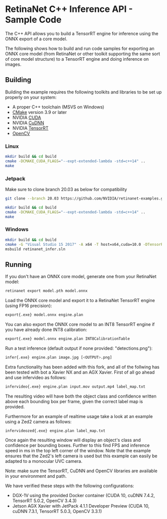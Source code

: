 # RetinaNet C++ Inference API - Sample Code

The C++ API allows you to build a TensorRT engine for inference using the ONNX export of a core model.

The following shows how to build and run code samples for exporting an ONNX core model (from RetinaNet or other toolkit supporting the same sort of core model structure) to a TensorRT engine and doing inference on images.

## Building

Building the example requires the following toolkits and libraries to be set up properly on your system:
* A proper C++ toolchain (MSVS on Windows)
* [CMake](https://cmake.org/download/) version 3.9 or later
* NVIDIA [CUDA](https://developer.nvidia.com/cuda-toolkit)
* NVIDIA [CuDNN](https://developer.nvidia.com/cudnn)
* NVIDIA [TensorRT](https://developer.nvidia.com/tensorrt)
* [OpenCV](https://opencv.org/releases.html)

### Linux
```bash
mkdir build && cd build
cmake -DCMAKE_CUDA_FLAGS="--expt-extended-lambda -std=c++14" ..
make
```


### Jetpack
Make sure to clone branch 20.03 as below for compatibility

```bash
git clone --branch 20.03 https://github.com/NVIDIA/retinanet-examples.git

mkdir build && cd build
cmake -DCMAKE_CUDA_FLAGS="--expt-extended-lambda -std=c++14" ..
make
```


### Windows
```bash
mkdir build && cd build
cmake -G "Visual Studio 15 2017" -A x64 -T host=x64,cuda=10.0 -DTensorRT_DIR="C:\path\to\tensorrt" -DOpenCV_DIR="C:\path\to\opencv\build" ..
msbuild retinanet_infer.sln
```

## Running

If you don't have an ONNX core model, generate one from your RetinaNet model:
```bash
retinanet export model.pth model.onnx
```

Load the ONNX core model and export it to a RetinaNet TensorRT engine (using FP16 precision):
```bash
export{.exe} model.onnx engine.plan
```

You can also export the ONNX core model to an INT8 TensorRT engine if you have already done INT8 calibration:
```bash
export{.exe} model.onnx engine.plan INT8CalibrationTable
```

Run a test inference (default output if none provided: "detections.png"):
```bash
infer{.exe} engine.plan image.jpg [<OUTPUT>.png]
```

Extra functionality has been added with this fork, and all of the follwing has been tested with bot a Xavier NX and an AGX Xavier. First of all go ahead and use infervideo as follows:

```bash
infervideo{.exe} engine.plan input.mov output.mp4 label_map.txt
```

The resulting video will have both the object class and confidence written above each bounding box per frame, given the correct label map is provided.

Furthermore for an example of realtime usage take a look at an example using a Zed2 camera as follows:

```bash
infervideozed{.exe} engine.plan label_map.txt
```

Once again the resulting window will display an object's class and confidence per bounding boxes. Further to this find FPS and inference speed in ms in the top left corner of the window. Note that the example ensures that the Zed2's left camera is used but this example can easily be adapted to a monocular UVC camera.


Note: make sure the TensorRT, CuDNN and OpenCV libraries are available in your environment and path.

We have verified these steps with the following configurations:
* DGX-1V using the provided Docker container (CUDA 10, cuDNN 7.4.2, TensorRT 5.0.2, OpenCV 3.4.3)
* Jetson AGX Xavier with JetPack 4.1.1 Developer Preview (CUDA 10, cuDNN 7.3.1, TensorRT 5.0.3, OpenCV 3.3.1)




